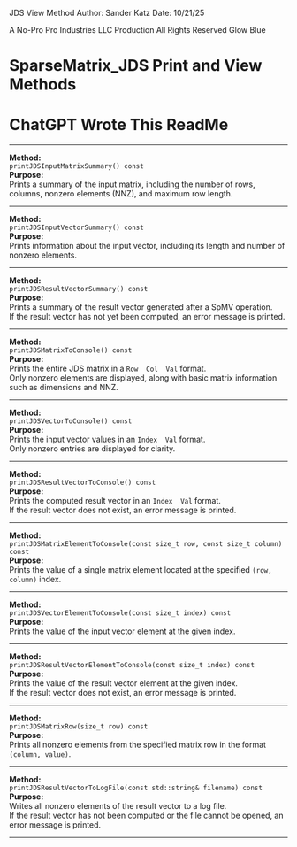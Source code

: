 JDS View Method
Author: Sander Katz
Date: 10/21/25

A No-Pro Pro Industries LLC Production
All Rights Reserved
Glow Blue


# SparseMatrix_JDS Print and View Methods
# ChatGPT Wrote This ReadMe
---

**Method:**  
`printJDSInputMatrixSummary() const`  
**Purpose:**  
Prints a summary of the input matrix, including the number of rows, columns, nonzero elements (NNZ), and maximum row length.

---

**Method:**  
`printJDSInputVectorSummary() const`  
**Purpose:**  
Prints information about the input vector, including its length and number of nonzero elements.

---

**Method:**  
`printJDSResultVectorSummary() const`  
**Purpose:**  
Prints a summary of the result vector generated after a SpMV operation.  
If the result vector has not yet been computed, an error message is printed.

---

**Method:**  
`printJDSMatrixToConsole() const`  
**Purpose:**  
Prints the entire JDS matrix in a `Row  Col  Val` format.  
Only nonzero elements are displayed, along with basic matrix information such as dimensions and NNZ.

---

**Method:**  
`printJDSVectorToConsole() const`  
**Purpose:**  
Prints the input vector values in an `Index  Val` format.  
Only nonzero entries are displayed for clarity.

---

**Method:**  
`printJDSResultVectorToConsole() const`  
**Purpose:**  
Prints the computed result vector in an `Index  Val` format.  
If the result vector does not exist, an error message is printed.

---

**Method:**  
`printJDSMatrixElementToConsole(const size_t row, const size_t column) const`  
**Purpose:**  
Prints the value of a single matrix element located at the specified `(row, column)` index.

---

**Method:**  
`printJDSVectorElementToConsole(const size_t index) const`  
**Purpose:**  
Prints the value of the input vector element at the given index.

---

**Method:**  
`printJDSResultVectorElementToConsole(const size_t index) const`  
**Purpose:**  
Prints the value of the result vector element at the given index.  
If the result vector does not exist, an error message is printed.

---

**Method:**  
`printJDSMatrixRow(size_t row) const`  
**Purpose:**  
Prints all nonzero elements from the specified matrix row in the format `(column, value)`.

---

**Method:**  
`printJDSResultVectorToLogFile(const std::string& filename) const`  
**Purpose:**  
Writes all nonzero elements of the result vector to a log file.  
If the result vector has not been computed or the file cannot be opened, an error message is printed.

---
